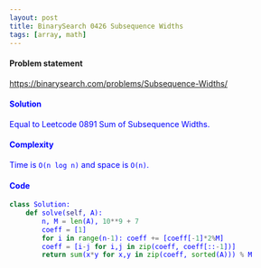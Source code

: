 ```yaml
---
layout: post
title: BinarySearch 0426 Subsequence Widths
tags: [array, math]
---
```


#### Problem statement

<a href="https://binarysearch.com/problems/Subsequence-Widths/"> <font color = blue>https://binarysearch.com/problems/Subsequence-Widths/

#### Solution
Equal to Leetcode 0891 Sum of Subsequence Widths.

#### Complexity
Time is `O(n log n)` and space is `O(n)`.

#### Code
```python
class Solution:
    def solve(self, A):
        n, M = len(A), 10**9 + 7
        coeff = [1]
        for i in range(n-1): coeff += [coeff[-1]*2%M]
        coeff = [i-j for i,j in zip(coeff, coeff[::-1])]
        return sum(x*y for x,y in zip(coeff, sorted(A))) % M
```
